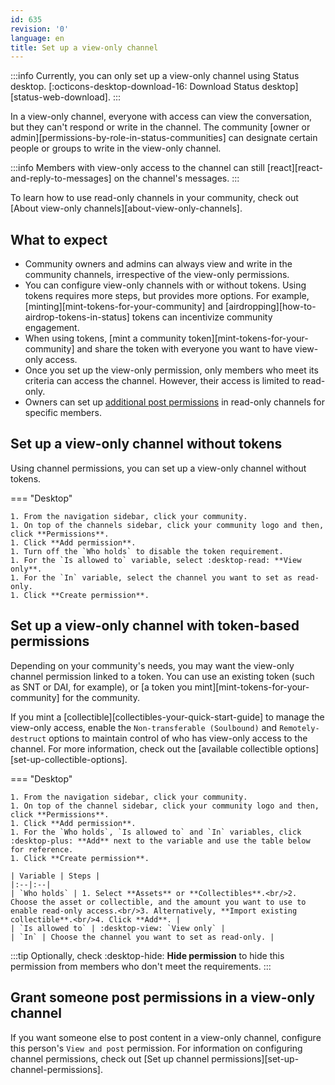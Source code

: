 ```yaml
---
id: 635
revision: '0'
language: en
title: Set up a view-only channel
---
```


:::info
Currently, you can only set up a view-only channel using Status desktop. [:octicons-desktop-download-16: Download Status desktop][status-web-download].
:::

In a view-only channel, everyone with access can view the conversation, but they can't respond or write in the channel. The community [owner or admin][permissions-by-role-in-status-communities] can designate certain people or groups to write in the view-only channel.

:::info
Members with view-only access to the channel can still [react][react-and-reply-to-messages] on the channel's messages.
:::

To learn how to use read-only channels in your community, check out [About view-only channels][about-view-only-channels].

## What to expect

- Community owners and admins can always view and write in the community channels, irrespective of the view-only permissions.
- You can configure view-only channels with or without tokens. Using tokens requires more steps, but provides more options. For example, [minting][mint-tokens-for-your-community] and [airdropping][how-to-airdrop-tokens-in-status] tokens can incentivize community engagement.
- When using tokens, [mint a community token][mint-tokens-for-your-community] and share the token with everyone you want to have view-only access.
- Once you set up the view-only permission, only members who meet its criteria can access the channel. However, their access is limited to read-only.
- Owners can set up [additional post permissions](#grant-someone-post-permissions-in-a-view-only-channel) in read-only channels for specific members.

## Set up a view-only channel without tokens

Using channel permissions, you can set up a view-only channel without tokens.

=== "Desktop"

    1. From the navigation sidebar, click your community.
    1. On top of the channels sidebar, click your community logo and then, click **Permissions**.
    1. Click **Add permission**.
    1. Turn off the `Who holds` to disable the token requirement.
    1. For the `Is allowed to` variable, select :desktop-read: **View only**.
    1. For the `In` variable, select the channel you want to set as read-only.
    1. Click **Create permission**.

## Set up a view-only channel with token-based permissions

Depending on your community's needs, you may want the view-only channel permission linked to a token. You can use an existing token (such as SNT or DAI, for example), or [a token you mint][mint-tokens-for-your-community] for the community.

If you mint a [collectible][collectibles-your-quick-start-guide] to manage the view-only access, enable the `Non-transferable (Soulbound)` and `Remotely-destruct` options to maintain control of who has view-only access to the channel. For more information, check out the [available collectible options][set-up-collectible-options].

=== "Desktop"

    1. From the navigation sidebar, click your community.
    1. On top of the channel sidebar, click your community logo and then, click **Permissions**.
    1. Click **Add permission**.
    1. For the `Who holds`, `Is allowed to` and `In` variables, click :desktop-plus: **Add** next to the variable and use the table below for reference.
    1. Click **Create permission**.

    | Variable | Steps |
    |:--|:--|
    | `Who holds` | 1. Select **Assets** or **Collectibles**.<br/>2. Choose the asset or collectible, and the amount you want to use to enable read-only access.<br/>3. Alternatively, **Import existing collectible**.<br/>4. Click **Add**. |
    | `Is allowed to` | :desktop-view: `View only` |
    | `In` | Choose the channel you want to set as read-only. |

:::tip
Optionally, check :desktop-hide: **Hide permission** to hide this permission from members who don't meet the requirements.
:::

## Grant someone post permissions in a view-only channel

If you want someone else to post content in a view-only channel, configure this person's `View and post` permission. For information on configuring channel permissions, check out [Set up channel permissions][set-up-channel-permissions].
